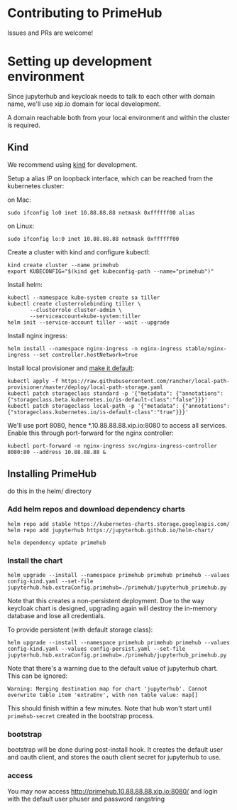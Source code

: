 # Contributing to PrimeHub

Issues and PRs are welcome!

# Setting up development environment

Since jupyterhub and keycloak needs to talk to each other with domain name, we'll use xip.io domain for local development.

A domain reachable both from your local environment and within the cluster is required.

## Kind

We recommend using [kind](https://github.com/kubernetes-sigs/kind/) for development.

Setup a alias IP on loopback interface, which can be reached from the kubernetes cluster:

on Mac:
```
sudo ifconfig lo0 inet 10.88.88.88 netmask 0xffffff00 alias
```

on Linux:
```
sudo ifconfig lo:0 inet 10.88.88.88 netmask 0xffffff00
```

Create a cluster with kind and configure kubectl:

```
kind create cluster --name primehub
export KUBECONFIG="$(kind get kubeconfig-path --name="primehub")"
```

Install helm:

```
kubectl --namespace kube-system create sa tiller
kubectl create clusterrolebinding tiller \
       --clusterrole cluster-admin \
       --serviceaccount=kube-system:tiller
helm init --service-account tiller --wait --upgrade
```

Install nginx ingress:

```
helm install --namespace nginx-ingress -n nginx-ingress stable/nginx-ingress --set controller.hostNetwork=true
```

Install local provisioner and [make it default](https://kubernetes.io/docs/tasks/administer-cluster/change-default-storage-class/):

```
kubectl apply -f https://raw.githubusercontent.com/rancher/local-path-provisioner/master/deploy/local-path-storage.yaml
kubectl patch storageclass standard -p '{"metadata": {"annotations":{"storageclass.beta.kubernetes.io/is-default-class":"false"}}}'
kubectl patch storageclass local-path -p '{"metadata": {"annotations":{"storageclass.kubernetes.io/is-default-class":"true"}}}'
```

We'll use port 8080, hence *.10.88.88.88.xip.io:8080 to access all services. Enable this through port-forward for the nginx controller:

```
kubectl port-forward -n nginx-ingress svc/nginx-ingress-controller 8080:80 --address 10.88.88.88 &
```

## Installing PrimeHub

do this in the helm/ directory

### Add helm repos and download dependency charts

```
helm repo add stable https://kubernetes-charts.storage.googleapis.com/
helm repo add jupyterhub https://jupyterhub.github.io/helm-chart/

helm dependency update primehub
```

### Install the chart

```
helm upgrade --install --namespace primehub primehub primehub --values config-kind.yaml --set-file jupyterhub.hub.extraConfig.primehub=./primehub/jupyterhub_primehub.py
```

Note that this creates a non-persistent deployment.  Due to the way keycloak chart is designed, upgrading again will destroy the in-memory database and lose all credentials.


To provide persistent (with default storage class):

```
helm upgrade --install --namespace primehub primehub primehub --values config-kind.yaml --values config-persist.yaml --set-file jupyterhub.hub.extraConfig.primehub=./primehub/jupyterhub_primehub.py
```

Note that there's a warning due to the default value of jupyterhub chart.  This can be ignored:

```
Warning: Merging destination map for chart 'jupyterhub'. Cannot overwrite table item 'extraEnv', with non table value: map[]
```

This should finish within a few minutes. Note that hub won't start until `primehub-secret` created in the bootstrap process.

### bootstrap

bootstrap will be done during post-install hook. It creates the default user and oauth client, and stores the oauth client secret for jupyterhub to use.

### access

You may now access http://primehub.10.88.88.88.xip.io:8080/ and login with the default user phuser and password rangstring
